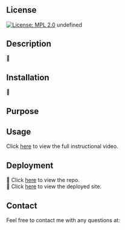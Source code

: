 # 
## License
[![License: MPL 2.0](https://img.shields.io/badge/License-MPL_2.0-brightgreen.svg)](https://opensource.org/licenses/MPL-2.0)
undefined
    

## Description

🔎 

## Installation

💾 

## Purpose



## Usage

Click [here]() to view the full instructional video.

## Deployment

🚀 Click [here]() to view the repo.  
🚀 Click [here]() to view the deployed site.

## Contact

Feel free to contact me with any questions at: 

